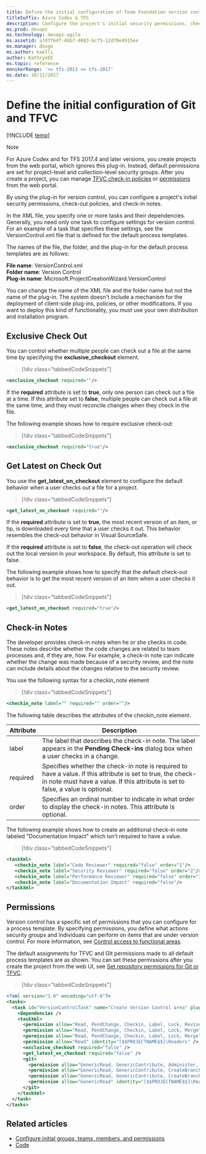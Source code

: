 ```yaml
---
title: Define the initial configuration of Team Foundation version control (TFVC) or Git
titleSuffix: Azure Codex & TFS
description: Configure the project's initial security permissions, check-out policies, and check-in notes for version control in Team Foundation Server  
ms.prod: devops
ms.technology: devops-agile
ms.assetid: a7dff64f-4bb7-4083-bcf5-12d70e4915ea
ms.manager: douge
ms.author: kaelliauthor: KathrynEE
ms.topic: reference
monikerRange: '>= tfs-2013 <= tfs-2017' 
ms.date: 10/11/2017
---
```



# Define the initial configuration of Git and TFVC

[!INCLUDE [temp](../../../_shared/customization-phase-0-and-1-plus-version-header.md)]

> [!NOTE]  
>  For Azure Codex and for TFS 2017.4 and later versions, you create projects from the web 
>  portal, which ignores this plug-in. Instead, default permissions are set for 
>  project-level and collection-level security groups. After you create a project, 
>  you can manage [TFVC check-in policies](../../../../tfvc/add-check-policies.md) or 
>  [permissions](../../../../security/set-git-tfvc-repository-permissions.md) from the web portal.  


By using the plug-in for version control, you can configure a project's initial security permissions, check-out policies, and check-in notes.  
  
 In the XML file, you specify one or more tasks and their dependencies. Generally, you need only one task to configure settings for version control. For an example of a task that specifies these settings, see the VersionControl.xml file that is defined for the default process templates.  
  
The names of the file, the folder, and the plug-in for the default process templates are as follows:  
    
**File name**: VersionControl.xml  
**Folder name**: Version Control  
**Plug-in name**: Microsoft.ProjectCreationWizard.VersionControl    
 
You can change the name of the XML file and the folder name but not the name of the plug-in. The system doesn't include a mechanism for the deployment of client-side plug-ins, policies, or other modifications. If you want to deploy this kind of functionality, you must use your own distribution and installation program.  
 
  
  
 
##  <a name="Exclusive"></a> Exclusive Check Out  
 You can control whether multiple people can check out a file at the same time by specifying the **exclusive_checkout** element.  


> [!div class="tabbedCodeSnippets"]
```XML  
<exclusive_checkout required=""/>  
```  
  
 If the **required** attribute is set to **true**, only one person can check out a file at a time. If this attribute set to **false**, multiple people can check out a file at the same time, and they must reconcile changes when they check in the file.  
  
 The following example shows how to require exclusive check-out:  
  
> [!div class="tabbedCodeSnippets"]
```XML
<exclusive_checkout required="true"/>  
```  
  
##  <a name="Latest"></a> Get Latest on Check Out  
 You use the **get_latest_on_checkout** element to configure the default behavior when a user checks out a file for a project.  
  
> [!div class="tabbedCodeSnippets"]
```XML  
<get_latest_on_checkout required=""/>  
```  
  
 If the **required** attribute is set to **true**, the most recent version of an item, or tip, is downloaded every time that a user checks it out. This behavior resembles the check-out behavior in Visual SourceSafe.  
  
 If the **required** attribute is set to **false**, the check-out operation will check out the local version in your workspace. By default, this attribute is set to false.  
  
 The following example shows how to specify that the default check-out behavior is to get the most recent version of an item when a user checks it out.  
  
> [!div class="tabbedCodeSnippets"]
```XML  
<get_latest_on_checkout required="true"/>  
```  
  
##  <a name="Notes"></a> Check-in Notes  
 The developer provides check-in notes when he or she checks in code. These notes describe whether the code changes are related to team processes and, if they are, how. For example, a check-in note can indicate whether the change was made because of a security review, and the note can include details about the changes relative to the security review.  
  
 You use the following syntax for a checkin_note element  
  
> [!div class="tabbedCodeSnippets"]
```XML  
<checkin_note label="" required="" order=""/>  
```  
  
 The following table describes the attributes of the checkin_note element.  
  
|**Attribute**|**Description**|  
|-------------------|---------------------|  
|label|The label that describes the check-in note. The label appears in the **Pending Check-ins** dialog box when a user checks in a change.|  
|required|Specifies whether the check-in note is required to have a value. If this attribute is set to true, the check-in note must have a value. If this attribute is set to false, a value is optional.|  
|order|Specifies an ordinal number to indicate in what order to display the check-in notes. This attribute is optional.|  
  
The following example shows how to create an additional check-in note labeled "Documentation Impact" which isn't required to have a value.  
  
> [!div class="tabbedCodeSnippets"]
```XML
<taskXml>  
   <checkin_note label="Code Reviewer" required="false" order="1"/>  
   <checkin_note label="Security Reviewer" required="false" order="2"/>  
   <checkin_note label="Performance Reviewer" required="false" order="3"/>   
   <checkin_note label="Documentation Impact" required="false"/>  
</taskXml>  
```  
  
<a name="Permissions"></a> 
##  Permissions    
Version control has a specific set of permissions that you can configure for a process template. By specifying permissions, you define what actions security groups and individuals can perform on items that are under version control. For more information, see [Control access to functional areas](control-access-to-functional-areas.md).  
  
The default assignments for TFVC and GIt permissions made to all default process templates are as shown. You can set these permissions after you create the project from the web UI, see [Set repository permissions for Git or TFVC](../../../../security/set-git-tfvc-repository-permissions.md).

 
> [!div class="tabbedCodeSnippets"]
```XML
<?xml version="1.0" encoding="utf-8"?>
<tasks>
  <task id="VersionControlTask" name="Create Version Control area" plugin="Microsoft.ProjectCreationWizard.VersionControl" completionMessage="Version control Task completed.">
    <dependencies />
    <taskXml>
      <permission allow="Read, PendChange, Checkin, Label, Lock, ReviseOther, UnlockOther, UndoOther, LabelOther, AdminProjectRights, CheckinOther, Merge, ManageBranch" identity="[$$PROJECTNAME$$]\$$PROJECTADMINGROUP$$" />
      <permission allow="Read, PendChange, Checkin, Label, Lock, Merge" identity="[$$PROJECTNAME$$]\Contributors" />
      <permission allow="Read, PendChange, Checkin, Label, Lock, Merge" identity="[$$PROJECTNAME$$]\Build Administrators" />
      <permission allow="Read" identity="[$$PROJECTNAME$$]\Readers" />
      <exclusive_checkout required="false" />
      <get_latest_on_checkout required="false" />
      <git>
        <permission allow="GenericRead, GenericContribute, Administer, CreateBranch, CreateTag, ManageNote" identity="[$$PROJECTNAME$$]\$$PROJECTADMINGROUP$$" />
        <permission allow="GenericRead, GenericContribute, CreateBranch, CreateTag, ManageNote" identity="[$$PROJECTNAME$$]\Contributors" />
        <permission allow="GenericRead, GenericContribute, CreateBranch, CreateTag, ManageNote" identity="[$$PROJECTNAME$$]\Build Administrators" />
        <permission allow="GenericRead" identity="[$$PROJECTNAME$$]\Readers" />        
      </git>
    </taskXml>
  </task>
</tasks> 
```  


## Related articles  
-  [Configure initial groups, teams, members, and permissions](configure-initial-groups-teams-members-permissions.md)   
-  [Code](../../../../git/overview.md)